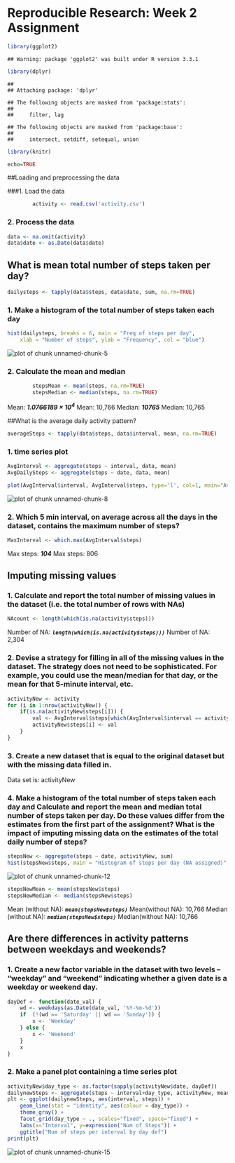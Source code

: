 # Reproducible Research: Week 2 Assignment #


```r
library(ggplot2)
```

```
## Warning: package 'ggplot2' was built under R version 3.3.1
```

```r
library(dplyr)
```

```
## 
## Attaching package: 'dplyr'
```

```
## The following objects are masked from 'package:stats':
## 
##     filter, lag
```

```
## The following objects are masked from 'package:base':
## 
##     intersect, setdiff, setequal, union
```

```r
library(knitr)

echo=TRUE
```

##Loading and preprocessing the data

###1. Load the data 


```r
        activity <- read.csv('activity.csv')
```

### 2. Process the data

```r
data <- na.omit(activity)
data$date <- as.Date(data$date)
```
## What is mean total number of steps taken per day?



```r
dailysteps <- tapply(data$steps, data$date, sum, na.rm=TRUE)
```

### 1. Make a histogram of the total number of steps taken each day


```r
hist(dailysteps, breaks = 6, main = "Freq of steps per day", 
    xlab = "Number of steps", ylab = "Frequency", col = "blue")
```

![plot of chunk unnamed-chunk-5](unnamed-chunk-5-1.png)

### 2. Calculate the mean and median


```r
        stepsMean <- mean(steps, na.rm=TRUE)
        stepsMedian <- median(steps, na.rm=TRUE)
```
Mean: ***1.0766189 &times; 10<sup>4</sup>***
Mean: 10,766
Median: ***10765***
Median: 10,765

##What is the average daily activity pattern?


```r
averageSteps <- tapply(data$steps, data$interval, mean, na.rm=TRUE)
```

### 1. time series plot


```r
AvgInterval <- aggregate(steps ~ interval, data, mean)
AvgDailySteps <- aggregate(steps ~ date, data, mean)

plot(AvgInterval$interval, AvgInterval$steps, type='l', col=1, main="Average steps per Interval", xlab="Time", ylab="Average number of steps")
```

![plot of chunk unnamed-chunk-8](unnamed-chunk-8-1.png)

### 2. Which 5 min interval, on average across all the days in the dataset, contains the maximum number of steps?


```r
MaxInterval <- which.max(AvgInterval$steps)
```

Max steps: ***104***
Max steps: 806

## Imputing missing values

### 1. Calculate and report the total number of missing values in the dataset (i.e. the total number of rows with NAs)


```r
NAcount <- length(which(is.na(activity$steps)))
```

Number of NA: ***`length(which(is.na(activity$steps)))`***
Number of NA: 2,304

### 2. Devise a strategy for filling in all of the missing values in the dataset. The strategy does not need to be sophisticated. For example, you could use the mean/median for that day, or the mean for that 5-minute interval, etc.


```r
activityNew <- activity
for (i in 1:nrow(activityNew)) {
    if(is.na(activityNew$steps[i])) {
        val <- AvgInterval$steps[which(AvgInterval$interval == activityNew$interval[i])]
        activityNew$steps[i] <- val 
    }
}
```

### 3. Create a new dataset that is equal to the original dataset but with the missing data filled in.

Data set is: activityNew

### 4. Make a histogram of the total number of steps taken each day and Calculate and report the mean and median total number of steps taken per day. Do these values differ from the estimates from the first part of the assignment? What is the impact of imputing missing data on the estimates of the total daily number of steps?



```r
stepsNew <- aggregate(steps ~ date, activityNew, sum)
hist(stepsNew$steps, main = "Histogram of steps per day (NA assigned)", xlab = "Steps per day")
```

![plot of chunk unnamed-chunk-12](unnamed-chunk-12-1.png)


```r
stepsNewMean <- mean(stepsNew$steps)
stepsNewMedian <- median(stepsNew$steps)
```
Mean (without NA): ***`mean(stepsNew$steps)`***
Mean(without NA): 10,766
Median (without NA):  ***`median(stepsNew$steps)`***
Median(without NA): 10,766


## Are there differences in activity patterns between weekdays and weekends?

### 1. Create a new factor variable in the dataset with two levels – “weekday” and “weekend” indicating whether a given date is a weekday or weekend day.



```r
dayDef <- function(date_val) {
    wd <- weekdays(as.Date(date_val, '%Y-%m-%d'))
    if  (!(wd == 'Saturday' || wd == 'Sunday')) {
        x <- 'Weekday'
    } else {
        x <- 'Weekend'
    }
    x
}
```

### 2. Make a panel plot containing a time series plot


```r
activityNew$day_type <- as.factor(sapply(activityNew$date, dayDef))
dailynewSteps <- aggregate(steps ~ interval+day_type, activityNew, mean)
plt <- ggplot(dailynewSteps, aes(interval, steps)) +
    geom_line(stat = "identity", aes(colour = day_type)) +
    theme_gray() +
    facet_grid(day_type ~ ., scales="fixed", space="fixed") +
    labs(x="Interval", y=expression("Num of Steps")) +
    ggtitle("Num of steps per interval by day def")
print(plt)
```

![plot of chunk unnamed-chunk-15](unnamed-chunk-15-1.png)
